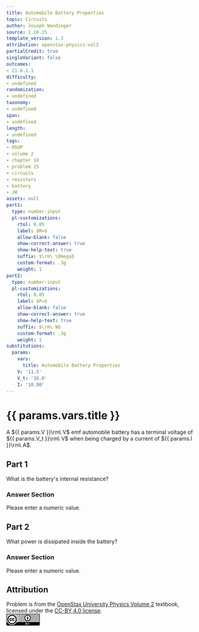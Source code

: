 ```yaml
---
title: Automobile Battery Properties
topic: Circuits
author: Joseph Wandinger
source: 2.10.25
template_version: 1.3
attribution: openstax-physics-vol2
partialCredit: true
singleVariant: false
outcomes:
- 21.6.1.1
difficulty:
- undefined
randomization:
- undefined
taxonomy:
- undefined
span:
- undefined
length:
- undefined
tags:
- OSUP
- volume 2
- chapter 10
- problem 25
- circuits
- resistors
- battery
- JW
assets: null
part1:
  type: number-input
  pl-customizations:
    rtol: 0.05
    label: $R=$
    allow-blank: false
    show-correct-answer: true
    show-help-text: true
    suffix: $\rm\ \Omega$
    custom-format: .3g
    weight: 1
part2:
  type: number-input
  pl-customizations:
    rtol: 0.05
    label: $P=$
    allow-blank: false
    show-correct-answer: true
    show-help-text: true
    suffix: $\rm\ W$
    custom-format: .3g
    weight: 1
substitutions:
  params:
    vars:
      title: Automobile Battery Properties
    V: '11.5'
    V_t: '16.0'
    I: '10.00'
---
```

# {{ params.vars.title }}
A ${{ params.V }}\rm\ V$ emf automobile battery has a terminal voltage of ${{ params.V_t }}\rm\ V$ when being charged by a current of ${{ params.I }}\rm\ A$.

## Part 1

What is the battery's internal resistance?

### Answer Section

Please enter a numeric value.

## Part 2

What power is dissipated inside the battery?

### Answer Section

Please enter a numeric value.

## Attribution

Problem is from the [OpenStax University Physics Volume 2](https://openstax.org/details/books/university-physics-volume-2) textbook, licensed under the [CC-BY 4.0 license](https://creativecommons.org/licenses/by/4.0/).<br>![Image representing the Creative Commons 4.0 BY license.](https://raw.githubusercontent.com/firasm/bits/master/by.png)